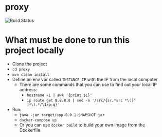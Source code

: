 # proxy
![Build Status](https://travis-ci.org/cunhazera/proxy.svg?branch=master)

# What must be done to run this project locally
 - Clone the project
 - `cd proxy`
 - `mvn clean install`
 - Define an env var called `INSTANCE_IP` with the IP from the local computer
   - There are some commands that you can use to find out your local IP address:
     - `hostname -I | awk '{print $1}'`
     - `ip route get 8.8.8.8 | sed -n '/src/{s/.*src *\([^ ]*\).*/\1/p;q}'`
 - Run:
   - `java -jar target/app-0.0.1-SNAPSHOT.jar`
   - `docker-compose up`
   - Or you can use `docker build` to build your own image from the Dockerfile
